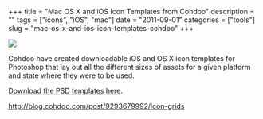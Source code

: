 +++
title = "Mac OS X and iOS Icon Templates from Cohdoo"
description = ""
tags = ["icons", "iOS", "mac"]
date = "2011-09-01"
categories = ["tools"]
slug = "mac-os-x-and-ios-icon-templates-cohdoo"
+++


<div class="tool-screenshot mb1"><a href="http://blog.cohdoo.com/post/9293679992/icon-grids"><img id="bluga-thumbnail-2729" class="bluga-thumbnail custom" src="//konigi.com/media/bluga/
wt522ff7552cb24_custom.jpg"/></a></div><p>Cohdoo have created downloadable iOS and OS X icon templates for Photoshop that lay out all the different sizes of assets for a given platform and state where they were to be used.</p>

<p><a href="http://blog.cohdoo.com/post/9293679992/icon-grids">Download the PSD templates here</a>.</p>

  
<p><a href="http://blog.cohdoo.com/post/9293679992/icon-grids">http://blog.cohdoo.com/post/9293679992/icon-grids</a></p>
      
